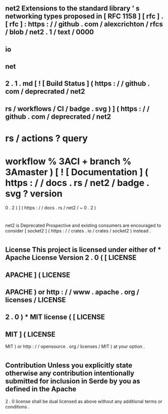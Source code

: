 #
net2
Extensions
to
the
standard
library
'
s
networking
types
proposed
in
[
RFC
1158
]
[
rfc
]
.
[
rfc
]
:
https
:
/
/
github
.
com
/
alexcrichton
/
rfcs
/
blob
/
net2
.
1
/
text
/
0000
-
io
-
net
-
2
.
1
.
md
[
!
[
Build
Status
]
(
https
:
/
/
github
.
com
/
deprecrated
/
net2
-
rs
/
workflows
/
CI
/
badge
.
svg
)
]
(
https
:
/
/
github
.
com
/
deprecrated
/
net2
-
rs
/
actions
?
query
=
workflow
%
3ACI
+
branch
%
3Amaster
)
[
!
[
Documentation
]
(
https
:
/
/
docs
.
rs
/
net2
/
badge
.
svg
?
version
=
0
.
2
)
]
(
https
:
/
/
docs
.
rs
/
net2
/
~
0
.
2
)
#
net2
is
Deprecated
Prospective
and
existing
consumers
are
encouraged
to
consider
[
socket2
]
(
https
:
/
/
crates
.
io
/
crates
/
socket2
)
instead
.
#
License
This
project
is
licensed
under
either
of
*
Apache
License
Version
2
.
0
(
[
LICENSE
-
APACHE
]
(
LICENSE
-
APACHE
)
or
http
:
/
/
www
.
apache
.
org
/
licenses
/
LICENSE
-
2
.
0
)
*
MIT
license
(
[
LICENSE
-
MIT
]
(
LICENSE
-
MIT
)
or
http
:
/
/
opensource
.
org
/
licenses
/
MIT
)
at
your
option
.
#
#
#
Contribution
Unless
you
explicitly
state
otherwise
any
contribution
intentionally
submitted
for
inclusion
in
Serde
by
you
as
defined
in
the
Apache
-
2
.
0
license
shall
be
dual
licensed
as
above
without
any
additional
terms
or
conditions
.
